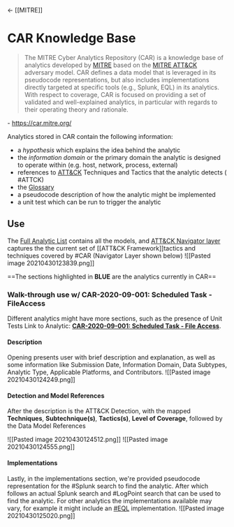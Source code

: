 <- [[MITRE]]
# CAR Knowledge Base
> The MITRE Cyber Analytics Repository (CAR) is a knowledge base of analytics developed by [MITRE](https://www.mitre.org) based on the [MITRE ATT&CK](https://attack.mitre.org/) adversary model. CAR defines a data model that is leveraged in its pseudocode representations, but also includes implementations directly targeted at specific tools (e.g., Splunk, EQL) in its analytics. With respect to coverage, CAR is focused on providing a set of validated and well-explained analytics, in particular with regards to their operating theory and rationale.

\- https://car.mitre.org/

Analytics stored in CAR contain the following information:
-   a _hypothesis_ which explains the idea behind the analytic
-   the _information domain_ or the primary domain the analytic is designed to operate within (e.g. host, network, process, external)
-   references to [ATT&CK](https://attack.mitre.org/) Techniques and Tactics that the analytic detects ( #ATTCK)
-   the [Glossary](https://car.mitre.org/Glossary)
-   a pseudocode description of how the analytic might be implemented
-   a unit test which can be run to trigger the analytic

## Use
The [Full Analytic List](https://car.mitre.org/analytics) contains all the models, and [ATT&CK Navigator layer](https://mitre-attack.github.io/attack-navigator/beta/enterprise/#layerURL=https%3A%2F%2Fraw.githubusercontent.com%2Fmitre-attack%2Fcar%2Fmaster%2Fdocs%2Fcar_attack%2Fcar_attack.json) captures the the current set of [[ATT&CK Framework]]tactics and techniques covered by #CAR (Navigator Layer shown below)
![[Pasted image 20210430123839.png]]

==The sections highlighted in **BLUE** are the analytics currently in CAR==
### Walk-through use w/ CAR-2020-09-001: Scheduled Task - FileAccess
Different analytics might have more sections, such as the presence of Unit Tests
Link to Analytic: **[CAR-2020-09-001: Scheduled Task - File Access](https://car.mitre.org/analytics/CAR-2020-09-001/)**.

#### Description
Opening presents user with brief description and explanation, as well as some information like Submission Date, Information Domain, Data Subtypes, Analytic Type, Applicable Platforms, and Contributors.
![[Pasted image 20210430124249.png]]

#### Detection and Model References
After the description is the ATT&CK Detection, with the mapped **Techniques**, **Subtechnique(s)**, **Tactics(s)**, **Level of Coverage**, followed by the Data Model References 

![[Pasted image 20210430124512.png]]
![[Pasted image 20210430124555.png]]


#### Implementations
Lastly, in the implementations section, we're provided pseudocode representation for the #Splunk search to find the analytic. After which follows an actual Splunk search and #LogPoint search that can be used to find the analytic. For other analytics the implementations available may vary, for example it might include an [#EQL](https://eql.readthedocs.io/en/latest/) implementation.
![[Pasted image 20210430125020.png]]
